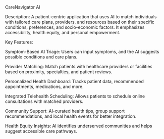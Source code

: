 CareNavigator AI

Description:
A patient-centric application that uses AI to match individuals with tailored care plans, providers, and resources based on their specific conditions, preferences, and socio-economic factors. It emphasizes accessibility, health equity, and personal empowerment.

Key Features:

Symptom-Based AI Triage:
Users can input symptoms, and the AI suggests possible conditions and care plans.

Provider Matching:
Match patients with healthcare providers or facilities based on proximity, specialties, and patient reviews.

Personalized Health Dashboard:
Tracks patient data, recommended appointments, medications, and more.

Integrated Telehealth Scheduling:
Allows patients to schedule online consultations with matched providers.

Community Support:
AI-curated health tips, group support recommendations, and local health events for better integration.

Health Equity Insights:
AI identifies underserved communities and helps suggest accessible care pathways.
